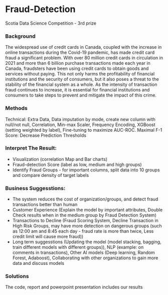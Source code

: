 # Fraud-Detection
Scotia Data Science Competition - 3rd prize

### Background
The widespread use of credit cards in Canada, coupled with the increase in online transactions during
the Covid-19 pandemic, has made credit card fraud a significant problem. With over 80 million
credit cards in circulation in 2021 and more than 6 billion purchase transactions made each year in
Canada, fraudsters have been using credit cards to obtain goods and services without paying. This
not only harms the profitability of financial institutions and the security of consumers, but it also
poses a threat to the stability of the financial system as a whole. As the intensity of transaction fraud
continues to increase, it is essential for financial institutions and consumers to take steps to prevent
and mitigate the impact of this crime.

### Methods
Technical: Extra Data, Data imputation by mode, create new column with null/not null, Correlation, Min-max Scaler, Frequency Encoding, XGBoost (setting weighted by label), Fine-tuning to maximize AUC-ROC.
Maximal F-1 Score: Decrease Prediction Thresholds

### Interpret The Result: 
*  Visualization (correlation Map and Bar charts)
*  Fraud-detection Score (label as low, medium and high groups)
*  Identify Fraud Groups - for important columns, split data into 10 groups and compare density of target labels

### Business Suggesstions: 
*  The system reduces the cost of organization/groups, and detect fraud transactions better than human
*  Customer Experience (Explain the model by important attributes, Double Check results when in the medium group by Fraud Detection System)
*  Transactions to Decline (Fraud Scoring System, Decline Transaction in High Risk Groups, may have more detection on dangerous groups (such as 12:00 am and 8:45 each day - fraud rate is more than twice, Less credit limit will cause more fraud))
*  Long term suggesstions (Updating the model (model stacking, bagging, train different models with different groups)), NLP (example: on comments in transactions), Other AI models (Deep learning, Random Forest, Adaboost), Collaborating with other organizations to gain more data and discuss models

### Solutions
The code, report and powerpoint presentation includes our results
